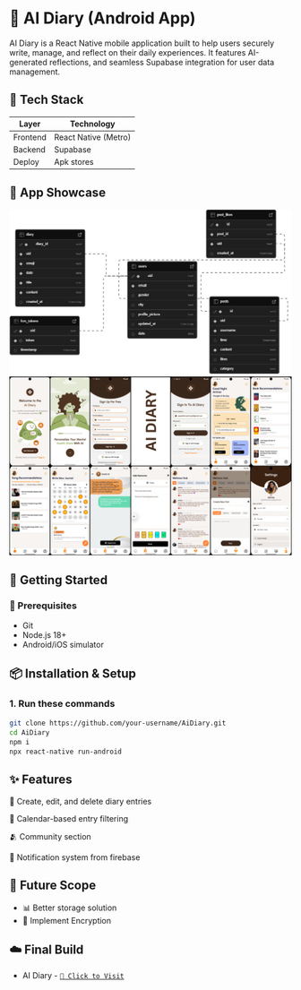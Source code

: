 # 📕 AI Diary (Android App)

AI Diary is a React Native mobile application built to help users securely write, manage, and reflect on their daily experiences. It features AI-generated reflections, and seamless Supabase integration for user data management.

## 🧱 Tech Stack

| Layer    | Technology           |
| -------- | -------------------- |
| Frontend | React Native (Metro) |
| Backend  | Supabase             |
| Deploy   | Apk stores           |

## 📸 App Showcase

<img src="./Supabase_Schema.png" alt="" title="." width="600"/>
<img src="./App_Showcase.png" alt="" title="" width="600"/>

## 🚀 Getting Started

### 🔧 Prerequisites

- Git
- Node.js 18+
- Android/iOS simulator

## 📦 Installation & Setup

### 1. Run these commands

```bash
git clone https://github.com/your-username/AiDiary.git
cd AiDiary
npm i
npx react-native run-android
```

## ✨ Features

📝 Create, edit, and delete diary entries

📅 Calendar-based entry filtering

🫂 Community section

🔔 Notification system from firebase

## 🔮 Future Scope

- 📊 Better storage solution
- 🧠 Implement Encryption

## ☁️ Final Build

- AI Diary - [`🚀 Click to Visit`][frontend-link]

[frontend-link]: ./final_app.apk
